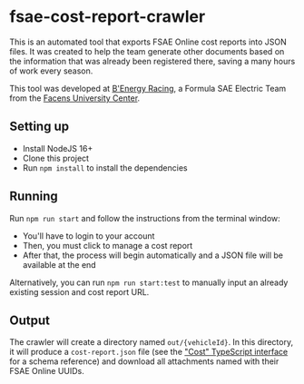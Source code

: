 # fsae-cost-report-crawler

This is an automated tool that exports FSAE Online cost reports into JSON files. It was created to help the team generate other documents based on the information that was already been registered there, saving a many hours of work every season.

This tool was developed at [B'Energy Racing](https://benergyracing.com.br), a Formula SAE Electric Team from the [Facens University Center](https://facens.br).

## Setting up

- Install NodeJS 16+
- Clone this project
- Run `npm install` to install the dependencies

## Running

Run `npm run start` and follow the instructions from the terminal window:
- You'll have to login to your account
- Then, you must click to manage a cost report
- After that, the process will begin automatically and a JSON file will be available at the end

Alternatively, you can run `npm run start:test` to manually input an already existing session and cost report URL.

## Output

The crawler will create a directory named `out/{vehicleId}`.
In this directory, it will produce a `cost-report.json` file (see the ["Cost" TypeScript interface](https://github.com/BenergyRacing/fsae-cost-report-crawler/tree/main/src/models) for a schema reference) and download all attachments named with their FSAE Online UUIDs. 
